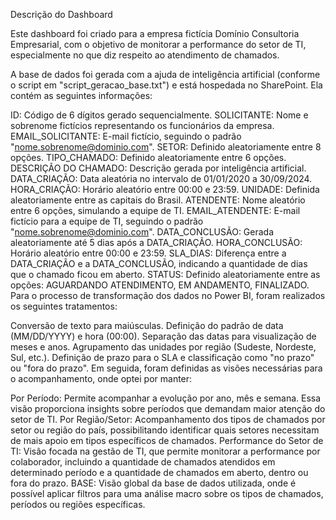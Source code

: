 Descrição do Dashboard

Este dashboard foi criado para a empresa fictícia Domínio Consultoria Empresarial, com o objetivo de monitorar a performance do setor de TI, especialmente no que diz respeito ao atendimento de chamados.

A base de dados foi gerada com a ajuda de inteligência artificial (conforme o script em "script_geracao_base.txt") e está hospedada no SharePoint. Ela contém as seguintes informações:

ID: Código de 6 dígitos gerado sequencialmente.
SOLICITANTE: Nome e sobrenome fictícios representando os funcionários da empresa.
EMAIL_SOLICITANTE: E-mail fictício, seguindo o padrão "nome.sobrenome@dominio.com".
SETOR: Definido aleatoriamente entre 8 opções.
TIPO_CHAMADO: Definido aleatoriamente entre 6 opções.
DESCRIÇÃO DO CHAMADO: Descrição gerada por inteligência artificial.
DATA_CRIAÇÃO: Data aleatória no intervalo de 01/01/2020 a 30/09/2024.
HORA_CRIAÇÃO: Horário aleatório entre 00:00 e 23:59.
UNIDADE: Definida aleatoriamente entre as capitais do Brasil.
ATENDENTE: Nome aleatório entre 6 opções, simulando a equipe de TI.
EMAIL_ATENDENTE: E-mail fictício para a equipe de TI, seguindo o padrão "nome.sobrenome@dominio.com".
DATA_CONCLUSÃO: Gerada aleatoriamente até 5 dias após a DATA_CRIAÇÃO.
HORA_CONCLUSÃO: Horário aleatório entre 00:00 e 23:59.
SLA_DIAS: Diferença entre a DATA_CRIAÇÃO e a DATA_CONCLUSÃO, indicando a quantidade de dias que o chamado ficou em aberto.
STATUS: Definido aleatoriamente entre as opções: AGUARDANDO ATENDIMENTO, EM ANDAMENTO, FINALIZADO.
Para o processo de transformação dos dados no Power BI, foram realizados os seguintes tratamentos:

Conversão de texto para maiúsculas.
Definição do padrão de data (MM/DD/YYYY) e hora (00:00).
Separação das datas para visualização de meses e anos.
Agrupamento das unidades por região (Sudeste, Nordeste, Sul, etc.).
Definição de prazo para o SLA e classificação como "no prazo" ou "fora do prazo".
Em seguida, foram definidas as visões necessárias para o acompanhamento, onde optei por manter:

Por Período: Permite acompanhar a evolução por ano, mês e semana. Essa visão proporciona insights sobre períodos que demandam maior atenção do setor de TI.
Por Região/Setor: Acompanhamento dos tipos de chamados por setor ou região do país, possibilitando identificar quais setores necessitam de mais apoio em tipos específicos de chamados.
Performance do Setor de TI: Visão focada na gestão de TI, que permite monitorar a performance por colaborador, incluindo a quantidade de chamados atendidos em determinado período e a quantidade de chamados em aberto, dentro ou fora do prazo.
BASE: Visão global da base de dados utilizada, onde é possível aplicar filtros para uma análise macro sobre os tipos de chamados, períodos ou regiões específicas.